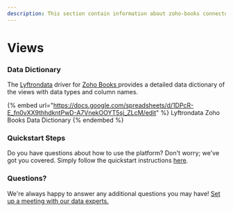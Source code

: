 ```yaml
---
description: This section contain information about zoho-books connector views information
---
```


# Views

### Data Dictionary

The [Lyftrondata](https://www.lyftrondata.com/) driver for [Zoho Books](https://www.lyftrondata.com/integration/finance-analytics/zohobooks//)[ ](https://www.lyftrondata.com/integration/zoho-books/)provides a detailed data dictionary of the views with data types and column names.

{% embed url="https://docs.google.com/spreadsheets/d/1DPcR-E_fn0vXX9thhdkntPwD-A7VnekOOYT5sj_ZLcM/edit" %}
Lyftrondata Zoho Books Data Dictionary
{% endembed %}

### Quickstart Steps

Do you have questions about how to use the platform? Don't worry; we've got you covered. Simply follow the quickstart instructions [here](../README.md).

### Questions? <a href="#questions" id="questions"></a>

We're always happy to answer any additional questions you may have! [Set up a meeting with our data experts.](https://www.lyftrondata.com/book-a-meeting/)


